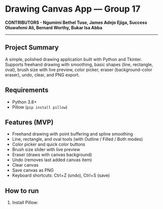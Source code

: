# Drawing Canvas App — Group 17 

**CONTRIBUTORS - Ngumimi Bethel Tuse, James Adejo Ejiga, Success Oluwafemi Ali, Bernard Worthy, Bukar Isa Abba** 

---

## Project Summary
A simple, polished drawing application built with Python and Tkinter. Supports freehand drawing with smoothing, basic shapes (line, rectangle, oval), brush size with live preview, color picker, eraser (background-color eraser), undo, clear, and PNG export.

## Requirements
- Python 3.8+
- Pillow (`pip install pillow`)

## Features (MVP)
- Freehand drawing with point buffering and spline smoothing
- Line, rectangle, and oval tools (with Outline / Filled / Both modes)
- Color picker and quick color buttons
- Brush size slider with live preview
- Eraser (draws with canvas background)
- Undo (removes last added canvas item)
- Clear canvas
- Save canvas as PNG
- Keyboard shortcuts: Ctrl+Z (undo), Ctrl+S (save)

## How to run
1. Install Pillow:
